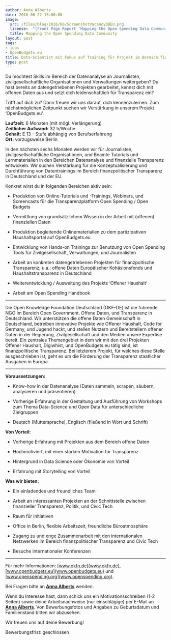 ```yaml
---
author: Anna Alberts
date: 2016-06-22 15:00:00
image:
  src: /files/blog/2016/06/ScreenshotVacancyOBEU.png
  license:  "[Front Page Report 'Mapping the Open Spending Data Community' by Lucy Chambers and Anders Pedersen](http://community.openspending.org/resources/mappingcommunity/)"
  title: Mapping the Open Spending Data Community
layout: post
tags:
- jobs
- OpenBudgets.eu
title: Data-Scientist mit Fokus auf Training für Projekt im Bereich finanzpolitischer Transparenz gesucht
type: post
---
```

Du möchtest Skills im Bereich der Datenanalyse an Journalisten, zivilgesellschaftliche Organisationen und Verwaltungen weitergeben? Du hast bereits an datengetriebenen Projekten gearbeitet, kennst dich mit offenen Daten aus und setzt dich leidenschaftlich für Transparenz ein? 

Trifft auf dich zu? Dann freuen wir uns darauf, dich kennenzulernen. Zum nächstmöglichen Zeitpunkt suchen wir Verstärkung in unserem Projekt ‘OpenBudgets.eu’.


**Laufzeit:** 6 Monaten (mit mögl. Verlängerung) <br />
**Zeitlicher Aufwand:** 32 h/Woche <br />
**Gehalt:** E 13 - Stufe abhängig von Berufserfahrung <br />
**Ort:** vorzugsweise Berlin <br />


In den nächsten sechs Monaten werden wir für Journalisten, zivilgesellschaftliche Organisationen, und Beamte Tutorials und Lernmaterialien in den Bereichen Datenanalyse und finanzielle Transparenz entwickeln. Wir suchen Verstärkung für die Konzeptualisierung und Durchführung von Datentrainings im Bereich finanzpolitischer Transparenz in Deutschland und der EU. 

Konkret wirst du in folgenden Bereichen aktiv sein:  

* Produktion von Online-Tutorials und -Trainings, Webinars, und Screencasts für die Transparenzplatform Open Spending / Open Budgets

* Vermittlung von grundsätzlichem Wissen in der Arbeit mit (offenen) finanziellen Daten

* Produktion begleitende Onlinematerialien zu dem partizipativen Haushaltsportal auf OpenBudgets.eu

* Entwicklung von Hands-on Trainings zur Benutzung von Open Spending Tools für Zivilgesellschaft, Verwaltungen, und Journalisten

* Arbeit an konkreten datengetriebenen Projekten für finanzpoltische Transparenz; u.a.: offene Daten Europäischer Kohäsionsfonds und Haushaltstransparenz in Deutschland

* Weiterentwicklung / Ausweitung des Projekts ‘Offener Haushalt’

* Arbeit am Open Spending Handbook

<hr> 

Die Open Knowledge Foundation Deutschland (OKF-DE) ist die führende NGO im Bereich Open Government, Offene Daten, und Transparenz in Deutschland. Wir unterstützen die offene Daten Gemeinschaft in Deutschland, betreiben innovative Projekte wie Offener Haushalt, Code for Germany, und Jugend hackt, und stellen Nutzern und Bereitstellern offener Daten in der Regierung, Zivilgesellschaft und den Medien unsere Expertise bereit. Ein zentrales Themengebiet in dem wir mit den drei Projekten Offener Haushalt, Digiwhist, und OpenBudgets.eu tätig sind, ist finanzpolitische Transparenz. Bei letzterem Projekt, für welches diese Stelle ausgeschrieben ist, geht es um die Förderung der Transparenz staatlicher Ausgaben in Europa.

<hr> 

**Voraussetzungen:**

* Know-how in der Datenanalyse (Daten sammeln, scrapen, säubern, analysieren und präsentieren)

* Vorherige Erfahrung in der Gestaltung und Ausführung von Workshops zum Thema Data-Science und Open Data für unterschiedliche Zielgruppen

* Deutsch (Muttersprache), Englisch (fließend in Wort und Schrift)


**Von Vorteil:**

* Vorherige Erfahrung mit Projekten aus dem Bereich offene Daten

* Hochmotiviert, mit einer starken Motivation für Transparenz

* Hintergrund in Data Science oder Ökonomie von Vorteil

* Erfahrung mit Storytelling von Vorteil


**Was wir bieten:**

* Ein einladendes und freundliches Team

* Arbeit an interessanten Projekten an der Schnittstelle zwischen finanzieller Transparenz, Politik, und Civic Tech

* Raum für Initiativen

* Office in Berlin, flexible Arbeitszeit, freundliche Büroatmosphäre

* Zugang zu und enge Zusammenarbeit mit den internationalen Netzwerken im Bereich finanzpolitischer Transparenz und Civic Tech

* Besuche internationaler Konferenzen

<hr> 

Für mehr Informationen: [www.okfn.de](www.okfn.de), [www.openbudgets.eu](www.openbudgets.eu) und [www.openspending.org](www.openspending.org).

Bei Fragen bitte an **[Anna Alberts](mailto:anna.alberts@okfn.de)** wenden.

Wenn du Interesse hast, dann schick uns ein Motivationsschreiben (1-2 Seiten) sowie deine Arbeitsnachweise (nur einschlägige) per E-Mail an **[Anna Alberts](mailto:anna.alberts@okfn.de)**. Von Bewerbungsfotos und Angaben zu Geburtsdatum und Familienstand bitten wir abzusehen.

Wir freuen uns auf deine Bewerbung!

Bewerbungsfrist: geschlossen 



